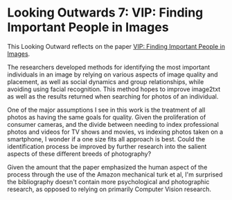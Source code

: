 # Looking Outwards 7: VIP: Finding Important People in Images

This Looking Outward reflects on the paper [VIP: Finding Important People in Images](LO7.pdf).

The researchers developed methods for identifying the most important individuals in an image by relying on various aspects of image quality and placement, as well as social dynamics and group relationships, while avoiding using facial recognition.  This method hopes to improve image2txt as well as the results returned when searching for photos of an individual.

One of the major assumptions I see in this work is the treatment of all photos as having the same goals for quality.  Given the proliferation of consumer cameras, and the divide between needing to index professional photos and videos for TV shows and movies, vs indexing photos taken on a smartphone, I wonder if a one size fits all approach is best.  Could the identification process be improved by further research into the salient aspects of these different breeds of photography?

Given the amount that the paper emphasized the human aspect of the process through the use of the Amazon mechanical turk et al, I'm surprised the bibliography doesn't contain more psychological and photographic research, as opposed to relying on primarily Computer Vision research.
